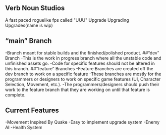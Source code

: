 ## Verb Noun Studios
A fast paced roguelike fps called "UUU" Upgrade Upgrading Upgrades(name is wip)

## “main” Branch 
-Branch meant for stable builds and the finished/polished product. 
##“dev” Branch 
-This is the work in progress branch where all the unstable code and unfinished assets go. 
-Code for specific features should not be altered in this branch. 
##“feature” Branches 
-Feature Branches are created off the dev branch to work on a specific feature
-These branches are mostly for the programmers or designers to work on specific game features (UI, Character Selection, Movement, etc.).
-The programmers/designers should push their work to the feature branch that they are working on until that feature is complete.

## Current Features
-Movement Inspired By Quake
-Easy to implement upgrade system
-Enemy AI
-Health System
